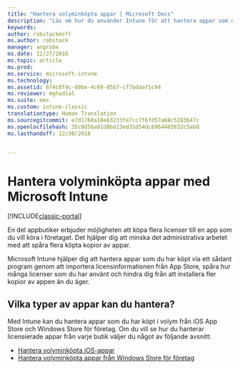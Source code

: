 ```yaml
---
title: "Hantera volyminköpta appar | Microsoft Docs"
description: "Läs om hur du använder Intune för att hantera appar som du köpt i volym från en appbutik."
keywords: 
author: robstackmsft
ms.author: robstack
manager: angrobe
ms.date: 12/27/2016
ms.topic: article
ms.prod: 
ms.service: microsoft-intune
ms.technology: 
ms.assetid: 674c8f4c-00be-4c69-85b7-cf7bdaa71c94
ms.reviewer: mghadial
ms.suite: ems
ms.custom: intune-classic
translationtype: Human Translation
ms.sourcegitcommit: e7d1760a10e63233fe7cc7f6fd57a68c5283647c
ms.openlocfilehash: 35c0d56a91d8bd13ed35d54dc6964403832c5ab8
ms.lasthandoff: 12/30/2016


---
```


# <a name="manage-volume-purchased-apps-using-microsoft-intune"></a>Hantera volyminköpta appar med Microsoft Intune

[!INCLUDE[classic-portal](../includes/classic-portal.md)]

En del appbutiker erbjuder möjligheten att köpa flera licenser till en app som du vill köra i företaget. Det hjälper dig att minska det administrativa arbetet med att spåra flera köpta kopior av appar.

Microsoft Intune hjälper dig att hantera appar som du har köpt via ett sådant program genom att importera licensinformationen från App Store, spåra hur många licenser som du har använt och hindra dig från att installera fler kopior av appen än du äger.

## <a name="which-types-of-apps-can-you-manage"></a>Vilka typer av appar kan du hantera?

Med Intune kan du hantera appar som du har köpt i volym från iOS App Store och Windows Store för företag.
Om du vill se hur du hanterar licensierade appar från varje butik väljer du något av följande avsnitt:

- [Hantera volyminköpta iOS-appar](manage-ios-apps-you-purchased-through-a-volume-purchase-program-with-microsoft-intune.md)
- [Hantera volyminköpta appar från Windows Store för företag](manage-apps-you-purchased-from-the-windows-store-for-business-with-microsoft-intune.md)

